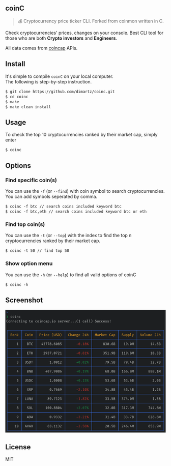 ## coinC

> 💰 Cryptocurrency price ticker CLI. Forked from coinmon written in C.

Check cryptocurrencies' prices, changes on your console.
Best CLI tool for those who are both **Crypto investors** and **Engineers**.

All data comes from [coincap](https://coincap.io/) APIs.

## Install

It's simple to compile `coinC` on your local computer.  
The following is step-by-step instruction.

```
$ git clone https://github.com/dimartz/coinc.git
$ cd coinc
$ make
$ make clean install
```

## Usage

To check the top 10 cryptocurrencies ranked by their market cap, simply enter
```
$ coinc
```

## Options

### Find specific coin(s)

You can use the `-f` (or `--find`) with coin symbol to search cryptocurrencies. You can add symbols seperated by comma.

```
$ coinc -f btc // search coins included keyword btc
$ coinc -f btc,eth // search coins included keyword btc or eth
```

### Find top coin(s)

You can use the `-t` (or `--top`) with the index to find the top n cryptocurrencies ranked by their market cap.

```
$ coinc -t 50 // find top 50
```

### Show option menu

You can use the `-h` (or `--help`) to find all valid options of coinC

```
$ coinc -h
```

## Screenshot

<img src="https://raw.githubusercontent.com/dimartz/coinC/master/screenshot.png">

## License

MIT
